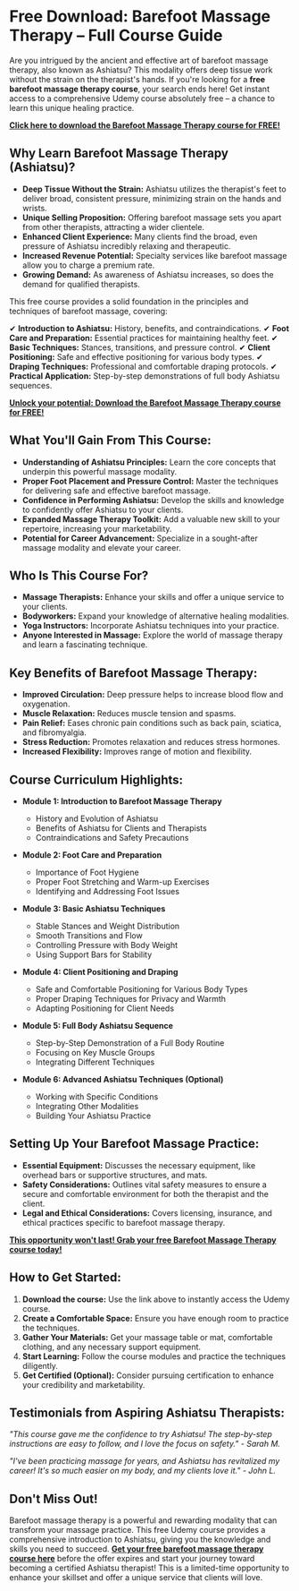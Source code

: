 # Free Download: Barefoot Massage Therapy – Full Course Guide

Are you intrigued by the ancient and effective art of barefoot massage therapy, also known as Ashiatsu? This modality offers deep tissue work without the strain on the therapist's hands. If you're looking for a **free barefoot massage therapy course**, your search ends here! Get instant access to a comprehensive Udemy course absolutely free – a chance to learn this unique healing practice.

[**Click here to download the Barefoot Massage Therapy course for FREE!**](https://udemywork.com/barefoot-massage-therapy)

## Why Learn Barefoot Massage Therapy (Ashiatsu)?

*   **Deep Tissue Without the Strain:** Ashiatsu utilizes the therapist's feet to deliver broad, consistent pressure, minimizing strain on the hands and wrists.
*   **Unique Selling Proposition:** Offering barefoot massage sets you apart from other therapists, attracting a wider clientele.
*   **Enhanced Client Experience:** Many clients find the broad, even pressure of Ashiatsu incredibly relaxing and therapeutic.
*   **Increased Revenue Potential:** Specialty services like barefoot massage allow you to charge a premium rate.
*   **Growing Demand:** As awareness of Ashiatsu increases, so does the demand for qualified therapists.

This free course provides a solid foundation in the principles and techniques of barefoot massage, covering:

✔ **Introduction to Ashiatsu:** History, benefits, and contraindications.
✔ **Foot Care and Preparation:** Essential practices for maintaining healthy feet.
✔ **Basic Techniques:** Stances, transitions, and pressure control.
✔ **Client Positioning:** Safe and effective positioning for various body types.
✔ **Draping Techniques:** Professional and comfortable draping protocols.
✔ **Practical Application:** Step-by-step demonstrations of full body Ashiatsu sequences.

[**Unlock your potential: Download the Barefoot Massage Therapy course for FREE!**](https://udemywork.com/barefoot-massage-therapy)

## What You'll Gain From This Course:

*   **Understanding of Ashiatsu Principles:** Learn the core concepts that underpin this powerful massage modality.
*   **Proper Foot Placement and Pressure Control:** Master the techniques for delivering safe and effective barefoot massage.
*   **Confidence in Performing Ashiatsu:** Develop the skills and knowledge to confidently offer Ashiatsu to your clients.
*   **Expanded Massage Therapy Toolkit:** Add a valuable new skill to your repertoire, increasing your marketability.
*   **Potential for Career Advancement:** Specialize in a sought-after massage modality and elevate your career.

## Who Is This Course For?

*   **Massage Therapists:** Enhance your skills and offer a unique service to your clients.
*   **Bodyworkers:** Expand your knowledge of alternative healing modalities.
*   **Yoga Instructors:** Incorporate Ashiatsu techniques into your practice.
*   **Anyone Interested in Massage:** Explore the world of massage therapy and learn a fascinating technique.

## Key Benefits of Barefoot Massage Therapy:

*   **Improved Circulation:** Deep pressure helps to increase blood flow and oxygenation.
*   **Muscle Relaxation:** Reduces muscle tension and spasms.
*   **Pain Relief:** Eases chronic pain conditions such as back pain, sciatica, and fibromyalgia.
*   **Stress Reduction:** Promotes relaxation and reduces stress hormones.
*   **Increased Flexibility:** Improves range of motion and flexibility.

## Course Curriculum Highlights:

*   **Module 1: Introduction to Barefoot Massage Therapy**
    *   History and Evolution of Ashiatsu
    *   Benefits of Ashiatsu for Clients and Therapists
    *   Contraindications and Safety Precautions

*   **Module 2: Foot Care and Preparation**
    *   Importance of Foot Hygiene
    *   Proper Foot Stretching and Warm-up Exercises
    *   Identifying and Addressing Foot Issues

*   **Module 3: Basic Ashiatsu Techniques**
    *   Stable Stances and Weight Distribution
    *   Smooth Transitions and Flow
    *   Controlling Pressure with Body Weight
    *   Using Support Bars for Stability

*   **Module 4: Client Positioning and Draping**
    *   Safe and Comfortable Positioning for Various Body Types
    *   Proper Draping Techniques for Privacy and Warmth
    *   Adapting Positioning for Client Needs

*   **Module 5: Full Body Ashiatsu Sequence**
    *   Step-by-Step Demonstration of a Full Body Routine
    *   Focusing on Key Muscle Groups
    *   Integrating Different Techniques

*   **Module 6: Advanced Ashiatsu Techniques (Optional)**
    *   Working with Specific Conditions
    *   Integrating Other Modalities
    *   Building Your Ashiatsu Practice

## Setting Up Your Barefoot Massage Practice:

*   **Essential Equipment:** Discusses the necessary equipment, like overhead bars or supportive structures, and mats.
*   **Safety Considerations:** Outlines vital safety measures to ensure a secure and comfortable environment for both the therapist and the client.
*   **Legal and Ethical Considerations:** Covers licensing, insurance, and ethical practices specific to barefoot massage therapy.

[**This opportunity won't last! Grab your free Barefoot Massage Therapy course today!**](https://udemywork.com/barefoot-massage-therapy)

## How to Get Started:

1.  **Download the course:** Use the link above to instantly access the Udemy course.
2.  **Create a Comfortable Space:** Ensure you have enough room to practice the techniques.
3.  **Gather Your Materials:** Get your massage table or mat, comfortable clothing, and any necessary support equipment.
4.  **Start Learning:** Follow the course modules and practice the techniques diligently.
5.  **Get Certified (Optional):** Consider pursuing certification to enhance your credibility and marketability.

## Testimonials from Aspiring Ashiatsu Therapists:

_"This course gave me the confidence to try Ashiatsu! The step-by-step instructions are easy to follow, and I love the focus on safety." - Sarah M._

_"I've been practicing massage for years, and Ashiatsu has revitalized my career! It's so much easier on my body, and my clients love it." - John L._

## Don't Miss Out!

Barefoot massage therapy is a powerful and rewarding modality that can transform your massage practice. This free Udemy course provides a comprehensive introduction to Ashiatsu, giving you the knowledge and skills you need to succeed. **[Get your free barefoot massage therapy course here](https://udemywork.com/barefoot-massage-therapy)** before the offer expires and start your journey toward becoming a certified Ashiatsu therapist! This is a limited-time opportunity to enhance your skillset and offer a unique service that clients will love.
